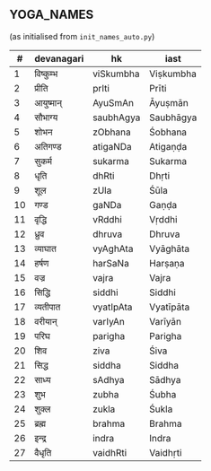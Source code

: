 ## YOGA_NAMES
(as initialised from `init_names_auto.py`)

| # | devanagari | hk | iast |
|---| ---------- | -- | ---- |
| 1 | विष्कुम्भ | viSkumbha | Viṣkumbha |
| 2 | प्रीति | prIti | Prīti |
| 3 | आयुष्मान् | AyuSmAn | Āyuṣmān |
| 4 | सौभाग्य | saubhAgya | Saubhāgya |
| 5 | शोभन | zObhana | Śobhana |
| 6 | अतिगण्ड | atigaNDa | Atigaṇḍa |
| 7 | सुकर्म | sukarma | Sukarma |
| 8 | धृति | dhRti | Dhṛti |
| 9 | शूल | zUla | Śūla |
| 10 | गण्ड | gaNDa | Gaṇḍa |
| 11 | वृद्धि | vRddhi | Vṛddhi |
| 12 | ध्रुव | dhruva | Dhruva |
| 13 | व्याघात | vyAghAta | Vyāghāta |
| 14 | हर्षण | harSaNa | Harṣaṇa |
| 15 | वज्र | vajra | Vajra |
| 16 | सिद्धि | siddhi | Siddhi |
| 17 | व्यतीपात | vyatIpAta | Vyatīpāta |
| 18 | वरीयान् | varIyAn | Varīyān |
| 19 | परिघ | parigha | Parigha |
| 20 | शिव | ziva | Śiva |
| 21 | सिद्ध | siddha | Siddha |
| 22 | साध्य | sAdhya | Sādhya |
| 23 | शुभ | zubha | Śubha |
| 24 | शुक्ल | zukla | Śukla |
| 25 | ब्रह्म | brahma | Brahma |
| 26 | इन्द्र | indra | Indra |
| 27 | वैधृति | vaidhRti | Vaidhṛti |
